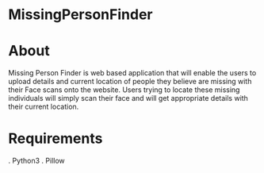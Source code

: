 # MissingPersonFinder
# About
Missing Person Finder is web based application that will enable the users to upload details and current location of people they believe are missing with their Face scans onto the website.  Users trying to locate these missing individuals will simply scan their face and will get appropriate details with their current location.
# Requirements
. Python3
. Pillow
